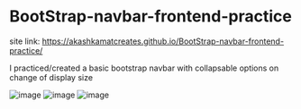 # BootStrap-navbar-frontend-practice
site link: https://akashkamatcreates.github.io/BootStrap-navbar-frontend-practice/

I practiced/created a basic bootstrap navbar with collapsable options on change of display size

![image](https://user-images.githubusercontent.com/100783004/219084985-14bd8030-ed22-44d7-9478-dbd3233ceb88.png)
![image](https://user-images.githubusercontent.com/100783004/219085132-8d25957a-0f8a-4fcd-a2bc-986fa0985bf0.png)
![image](https://user-images.githubusercontent.com/100783004/219085221-cc41ec9e-593b-4bb8-ac6e-b7f0190e9fc0.png)
